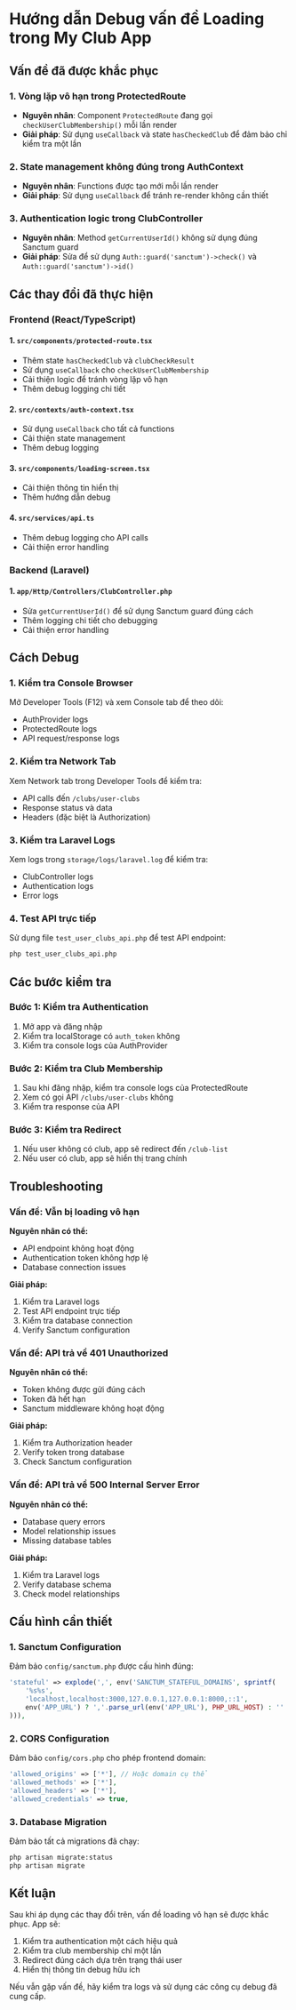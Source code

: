 # Hướng dẫn Debug vấn đề Loading trong My Club App

## Vấn đề đã được khắc phục

### 1. Vòng lặp vô hạn trong ProtectedRoute
- **Nguyên nhân**: Component `ProtectedRoute` đang gọi `checkUserClubMembership()` mỗi lần render
- **Giải pháp**: Sử dụng `useCallback` và state `hasCheckedClub` để đảm bảo chỉ kiểm tra một lần

### 2. State management không đúng trong AuthContext
- **Nguyên nhân**: Functions được tạo mới mỗi lần render
- **Giải pháp**: Sử dụng `useCallback` để tránh re-render không cần thiết

### 3. Authentication logic trong ClubController
- **Nguyên nhân**: Method `getCurrentUserId()` không sử dụng đúng Sanctum guard
- **Giải pháp**: Sửa để sử dụng `Auth::guard('sanctum')->check()` và `Auth::guard('sanctum')->id()`

## Các thay đổi đã thực hiện

### Frontend (React/TypeScript)

#### 1. `src/components/protected-route.tsx`
- Thêm state `hasCheckedClub` và `clubCheckResult`
- Sử dụng `useCallback` cho `checkUserClubMembership`
- Cải thiện logic để tránh vòng lặp vô hạn
- Thêm debug logging chi tiết

#### 2. `src/contexts/auth-context.tsx`
- Sử dụng `useCallback` cho tất cả functions
- Cải thiện state management
- Thêm debug logging

#### 3. `src/components/loading-screen.tsx`
- Cải thiện thông tin hiển thị
- Thêm hướng dẫn debug

#### 4. `src/services/api.ts`
- Thêm debug logging cho API calls
- Cải thiện error handling

### Backend (Laravel)

#### 1. `app/Http/Controllers/ClubController.php`
- Sửa `getCurrentUserId()` để sử dụng Sanctum guard đúng cách
- Thêm logging chi tiết cho debugging
- Cải thiện error handling

## Cách Debug

### 1. Kiểm tra Console Browser
Mở Developer Tools (F12) và xem Console tab để theo dõi:
- AuthProvider logs
- ProtectedRoute logs
- API request/response logs

### 2. Kiểm tra Network Tab
Xem Network tab trong Developer Tools để kiểm tra:
- API calls đến `/clubs/user-clubs`
- Response status và data
- Headers (đặc biệt là Authorization)

### 3. Kiểm tra Laravel Logs
Xem logs trong `storage/logs/laravel.log` để kiểm tra:
- ClubController logs
- Authentication logs
- Error logs

### 4. Test API trực tiếp
Sử dụng file `test_user_clubs_api.php` để test API endpoint:
```bash
php test_user_clubs_api.php
```

## Các bước kiểm tra

### Bước 1: Kiểm tra Authentication
1. Mở app và đăng nhập
2. Kiểm tra localStorage có `auth_token` không
3. Kiểm tra console logs của AuthProvider

### Bước 2: Kiểm tra Club Membership
1. Sau khi đăng nhập, kiểm tra console logs của ProtectedRoute
2. Xem có gọi API `/clubs/user-clubs` không
3. Kiểm tra response của API

### Bước 3: Kiểm tra Redirect
1. Nếu user không có club, app sẽ redirect đến `/club-list`
2. Nếu user có club, app sẽ hiển thị trang chính

## Troubleshooting

### Vấn đề: Vẫn bị loading vô hạn
**Nguyên nhân có thể:**
- API endpoint không hoạt động
- Authentication token không hợp lệ
- Database connection issues

**Giải pháp:**
1. Kiểm tra Laravel logs
2. Test API endpoint trực tiếp
3. Kiểm tra database connection
4. Verify Sanctum configuration

### Vấn đề: API trả về 401 Unauthorized
**Nguyên nhân có thể:**
- Token không được gửi đúng cách
- Token đã hết hạn
- Sanctum middleware không hoạt động

**Giải pháp:**
1. Kiểm tra Authorization header
2. Verify token trong database
3. Check Sanctum configuration

### Vấn đề: API trả về 500 Internal Server Error
**Nguyên nhân có thể:**
- Database query errors
- Model relationship issues
- Missing database tables

**Giải pháp:**
1. Kiểm tra Laravel logs
2. Verify database schema
3. Check model relationships

## Cấu hình cần thiết

### 1. Sanctum Configuration
Đảm bảo `config/sanctum.php` được cấu hình đúng:
```php
'stateful' => explode(',', env('SANCTUM_STATEFUL_DOMAINS', sprintf(
    '%s%s',
    'localhost,localhost:3000,127.0.0.1,127.0.0.1:8000,::1',
    env('APP_URL') ? ','.parse_url(env('APP_URL'), PHP_URL_HOST) : ''
))),
```

### 2. CORS Configuration
Đảm bảo `config/cors.php` cho phép frontend domain:
```php
'allowed_origins' => ['*'], // Hoặc domain cụ thể
'allowed_methods' => ['*'],
'allowed_headers' => ['*'],
'allowed_credentials' => true,
```

### 3. Database Migration
Đảm bảo tất cả migrations đã chạy:
```bash
php artisan migrate:status
php artisan migrate
```

## Kết luận

Sau khi áp dụng các thay đổi trên, vấn đề loading vô hạn sẽ được khắc phục. App sẽ:

1. Kiểm tra authentication một cách hiệu quả
2. Kiểm tra club membership chỉ một lần
3. Redirect đúng cách dựa trên trạng thái user
4. Hiển thị thông tin debug hữu ích

Nếu vẫn gặp vấn đề, hãy kiểm tra logs và sử dụng các công cụ debug đã cung cấp.
